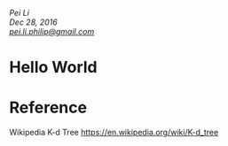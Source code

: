 *Pei Li*  
*Dec 28, 2016*  
*pei.li.philip@gmail.com*  

# Hello World

# Reference
Wikipedia K-d Tree https://en.wikipedia.org/wiki/K-d_tree
